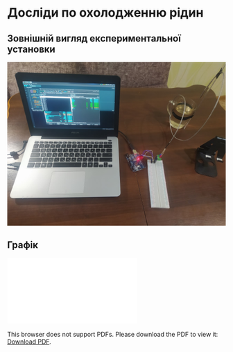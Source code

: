 # Досліди по охолодженню рідин

## Зовнішній вигляд експериментальної установки

![cooling_experiment](./cooling.png)

## Графік

<object data="./doc.pdf" type="application/pdf" width="700px" height="700px">
    <embed src="h./doc.pdf">
        <p>This browser does not support PDFs. Please download the PDF to view it: <a href="./doc.pdf">Download PDF</a>.</p>
    </embed>
</object>